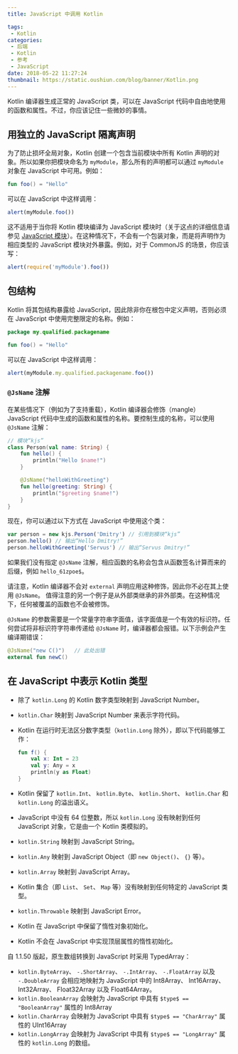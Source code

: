 ```yaml
---
title: JavaScript 中调用 Kotlin

tags:
 - Kotlin
categories:
 - 后端
 - Kotlin
 - 参考
 - JavaScript
date: 2018-05-22 11:27:24
thumbnail: https://static.oushiun.com/blog/banner/Kotlin.png
---
```


Kotlin 编译器生成正常的 JavaScript 类，可以在 JavaScript 代码中自由地使用的函数和属性。不过，你应该记住一些微妙的事情。

<!-- more -->

## 用独立的 JavaScript 隔离声明

为了防止损坏全局对象，Kotlin 创建一个包含当前模块中所有 Kotlin 声明的对象。所以如果你把模块命名为 `myModule`，那么所有的声明都可以通过 `myModule` 对象在 JavaScript 中可用。例如：

``` kotlin
fun foo() = "Hello"
```

可以在 JavaScript 中这样调用：

``` javascript
alert(myModule.foo())
```

这不适用于当你将 Kotlin 模块编译为 JavaScript 模块时（关于这点的详细信息请参见 [JavaScript 模块](js-modules.html)）。在这种情况下，不会有一个包装对象，而是将声明作为相应类型的 JavaScript 模块对外暴露。例如，对于 CommonJS 的场景，你应该写：

``` javascript
alert(require('myModule').foo())
```

## 包结构

Kotlin 将其包结构暴露给 JavaScript，因此除非你在根包中定义声明，否则必须在 JavaScript 中使用完整限定的名称。例如：

``` kotlin
package my.qualified.packagename

fun foo() = "Hello"
```

可以在 JavaScript 中这样调用：

``` javascript
alert(myModule.my.qualified.packagename.foo())
```

### `@JsName` 注解

在某些情况下（例如为了支持重载），Kotlin 编译器会修饰（mangle） JavaScript 代码中生成的函数和属性的名称。要控制生成的名称，可以使用 `@JsName` 注解：

``` kotlin
// 模块“kjs”
class Person(val name: String) {
    fun hello() {
        println("Hello $name!")
    }

    @JsName("helloWithGreeting")
    fun hello(greeting: String) {
        println("$greeting $name!")
    }
}
```

现在，你可以通过以下方式在 JavaScript 中使用这个类：

``` javascript
var person = new kjs.Person('Dmitry') // 引用到模块“kjs”
person.hello() // 输出“Hello Dmitry!”
person.helloWithGreeting('Servus') // 输出“Servus Dmitry!”
```

如果我们没有指定 `@JsName` 注解，相应函数的名称会包含从函数签名计算而来的后缀，例如 `hello_61zpoe$`。

请注意，Kotlin 编译器不会对 `external` 声明应用这种修饰，因此你不必在其上使用 `@JsName`。 值得注意的另一个例子是从外部类继承的非外部类。在这种情况下，任何被覆盖的函数也不会被修饰。

`@JsName` 的参数需要是一个常量字符串字面值，该字面值是一个有效的标识符。任何尝试将非标识符字符串传递给 `@JsName` 时，编译器都会报错。以下示例会产生编译期错误：

``` kotlin
@JsName("new C()")   // 此处出错
external fun newC()
```

## 在 JavaScript 中表示 Kotlin 类型

*   除了 `kotlin.Long` 的 Kotlin 数字类型映射到 JavaScript Number。
*   `kotlin.Char` 映射到 JavaScript Number 来表示字符代码。
*   Kotlin 在运行时无法区分数字类型（`kotlin.Long` 除外），即以下代码能够工作：

    ``` kotlin
    fun f() {
        val x: Int = 23
        val y: Any = x
        println(y as Float)
    }
    ```

*   Kotlin 保留了 `kotlin.Int`、 `kotlin.Byte`、 `kotlin.Short`、 `kotlin.Char` 和 `kotlin.Long` 的溢出语义。
*   JavaScript 中没有 64 位整数，所以 `kotlin.Long` 没有映射到任何 JavaScript 对象，它是由一个 Kotlin 类模拟的。
*   `kotlin.String` 映射到 JavaScript String。
*   `kotlin.Any` 映射到 JavaScript Object（即 `new Object()`、 `{}` 等）。
*   `kotlin.Array` 映射到 JavaScript Array。
*   Kotlin 集合（即 `List`、 `Set`、 `Map` 等）没有映射到任何特定的 JavaScript 类型。
*   `kotlin.Throwable` 映射到 JavaScript Error。
*   Kotlin 在 JavaScript 中保留了惰性对象初始化。
*   Kotlin 不会在 JavaScript 中实现顶层属性的惰性初始化。

自 1.1.50 版起，原生数组转换到 JavaScript 时采用 TypedArray：

*   `kotlin.ByteArray`、 `-.ShortArray`、 `-.IntArray`、 `-.FloatArray` 以及 `-.DoubleArray` 会相应地映射为 JavaScript 中的 Int8Array、 Int16Array、 Int32Array、 Float32Array 以及 Float64Array。
*   `kotlin.BooleanArray` 会映射为 JavaScript 中具有 `$type$ == "BooleanArray"` 属性的 Int8Array
*   `kotlin.CharArray` 会映射为 JavaScript 中具有 `$type$ == "CharArray"` 属性的 UInt16Array
*   `kotlin.LongArray` 会映射为 JavaScript 中具有 `$type$ == "LongArray"` 属性的 `kotlin.Long` 的数组。
